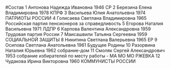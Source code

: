 #Состав
1 Антонова Надежда Ивановна 1946 СР
2 Березина Елена Владимировна 1978 КПРФ
3 Васильева Юлия Анатольевна 1974 ПАТРИОТЫ РОССИИ
4 Голисаева Светлана Владимировна 1965 Российская партия пенсионеров за справедливость
5 Егорова Наталия Васильевна 1971 ЛДПР
6 Карпова Валентина Александровна 1959 Трудовая партия России
7 Маисашвили Татьяна Сергеевна 1959 СОЦИАЛЬНОЙ ЗАЩИТЫ
8 Никитина Светлана Валерьевна 1965 ЕР
9 Осипова Светлана Анатольевна 1961 Будущее Родины
10 Разорвина Наталия Юрьевна 1962 собрание-дом
11 Смоляк Сергей Александрович 1953 собрание избирателей по месту работы - МА МО МО РЖЕВКА
12 Чудакова Ирина Викторовна 1960 КОММУНИСТЫ РОССИИ
